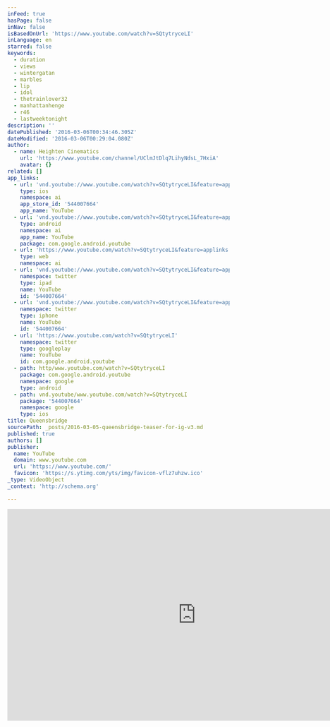 ```yaml
---
inFeed: true
hasPage: false
inNav: false
isBasedOnUrl: 'https://www.youtube.com/watch?v=SQtytryceLI'
inLanguage: en
starred: false
keywords:
  - duration
  - views
  - wintergatan
  - marbles
  - lip
  - idol
  - thetrainlover32
  - manhattanhenge
  - r46
  - lastweektonight
description: ''
datePublished: '2016-03-06T00:34:46.305Z'
dateModified: '2016-03-06T00:29:04.080Z'
author:
  - name: Heighten Cinematics
    url: 'https://www.youtube.com/channel/UClmJtDlq7LihyNdsL_7HxiA'
    avatar: {}
related: []
app_links:
  - url: 'vnd.youtube://www.youtube.com/watch?v=SQtytryceLI&feature=applinks'
    type: ios
    namespace: ai
    app_store_id: '544007664'
    app_name: YouTube
  - url: 'vnd.youtube://www.youtube.com/watch?v=SQtytryceLI&feature=applinks'
    type: android
    namespace: ai
    app_name: YouTube
    package: com.google.android.youtube
  - url: 'https://www.youtube.com/watch?v=SQtytryceLI&feature=applinks'
    type: web
    namespace: ai
  - url: 'vnd.youtube://www.youtube.com/watch?v=SQtytryceLI&feature=applinks'
    namespace: twitter
    type: ipad
    name: YouTube
    id: '544007664'
  - url: 'vnd.youtube://www.youtube.com/watch?v=SQtytryceLI&feature=applinks'
    namespace: twitter
    type: iphone
    name: YouTube
    id: '544007664'
  - url: 'https://www.youtube.com/watch?v=SQtytryceLI'
    namespace: twitter
    type: googleplay
    name: YouTube
    id: com.google.android.youtube
  - path: http/www.youtube.com/watch?v=SQtytryceLI
    package: com.google.android.youtube
    namespace: google
    type: android
  - path: vnd.youtube/www.youtube.com/watch?v=SQtytryceLI
    package: '544007664'
    namespace: google
    type: ios
title: Queensbridge
sourcePath: _posts/2016-03-05-queensbridge-teaser-for-ig-v3.md
published: true
authors: []
publisher:
  name: YouTube
  domain: www.youtube.com
  url: 'https://www.youtube.com/'
  favicon: 'https://s.ytimg.com/yts/img/favicon-vflz7uhzw.ico'
_type: VideoObject
_context: 'http://schema.org'

---
```

<iframe src="https://cdn.embedly.com/widgets/media.html?src=https%3A%2F%2Fwww.youtube.com%2Fembed%2FSQtytryceLI%3Ffeature%3Doembed&amp;url=https%3A%2F%2Fwww.youtube.com%2Fwatch%3Fv%3DSQtytryceLI&amp;image=https%3A%2F%2Fi.ytimg.com%2Fvi%2FSQtytryceLI%2Fhqdefault.jpg&amp;key=b7d04c9b404c499eba89ee7072e1c4f7&amp;type=text%2Fhtml&amp;schema=youtube" width="854" height="480" scrolling="no" frameborder="0" allowfullscreen="allowfullscreen" style=""></iframe>